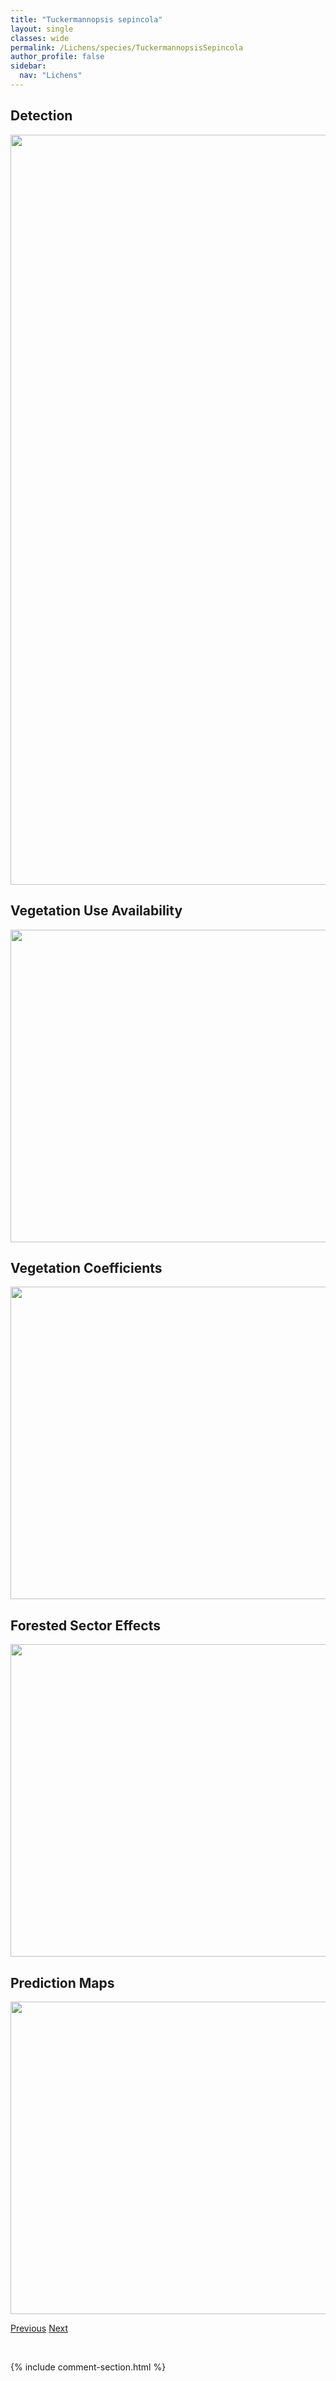 ```yaml
---
title: "Tuckermannopsis sepincola"
layout: single
classes: wide
permalink: /Lichens/species/TuckermannopsisSepincola
author_profile: false
sidebar:
  nav: "Lichens"
---
```


<h2>Detection</h2>

<a href="https://drive.google.com/uc?export=view&id=1s4qOliE1F3izbPiAk2bUsvUrvQIeAcnT">
<img src="https://drive.google.com/uc?export=view&id=1s4qOliE1F3izbPiAk2bUsvUrvQIeAcnT" height = "1200" width = "800">
</a>


<h2>Vegetation Use Availability</h2>

<a href="https://drive.google.com/uc?export=view&id=1tLXEqHQohB3lmoQOrF_Uyi0rFCCnBrdB">
<img src="https://drive.google.com/uc?export=view&id=1tLXEqHQohB3lmoQOrF_Uyi0rFCCnBrdB" height = "500" width = "1000">
</a>


<h2>Vegetation Coefficients</h2>

<a href="https://drive.google.com/uc?export=view&id=1XywZRhApD-hN_pQzD9mAKieu9L2918TP">
<img src="https://drive.google.com/uc?export=view&id=1XywZRhApD-hN_pQzD9mAKieu9L2918TP" height = "500" width = "1000">
</a>


<h2>Forested Sector Effects</h2>

<a href="https://drive.google.com/uc?export=view&id=1ET8xrP6QHzpmiJ2T_T9KnlJ5ctOngyqs">
<img src="https://drive.google.com/uc?export=view&id=1ET8xrP6QHzpmiJ2T_T9KnlJ5ctOngyqs" height = "500" width = "1000">
</a>


<h2>Prediction Maps</h2>

<a href="https://drive.google.com/uc?export=view&id=1u3IaPyCdOoeR-z2ERAMx5nQev0hktXnp">
<img src="https://drive.google.com/uc?export=view&id=1u3IaPyCdOoeR-z2ERAMx5nQev0hktXnp" height = "500" width = "1000">
</a>


<a href="/DevelopmentWebsite/Lichens/species/TuckermannopsisPlatyphylla" class="pagination--pager" title="Tuckermannopsis platyphylla">Previous</a> <a href="/DevelopmentWebsite/Lichens/species/UmbilicariaCylindrica" class="pagination--pager" title="Umbilicaria cylindrica">Next</a>

<p>&nbsp;</p>

{% include comment-section.html %}
